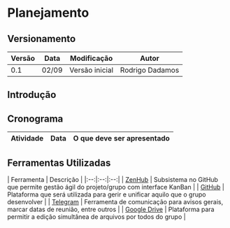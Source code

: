 # Planejamento

## Versionamento
| Versão | Data | Modificação | Autor |
|--|--|--|--|
|0.1 | 02/09 | Versão inicial | Rodrigo Dadamos |

## Introdução

## Cronograma
| Atividade | Data | O que deve ser apresentado |
|:--:|:--:|--|

## Ferramentas Utilizadas

| Ferramenta | Descrição |
|:--:|:--:|:--:|
| [ZenHub](https://www.zenhub.com) | Subsistema no GitHub que permite gestão ágil do projeto/grupo com interface KanBan |
| [GitHub](https://github.com) | Plataforma que será utilizada para gerir e unificar aquilo que o grupo desenvolver |
| [Telegram](https://web.telegram.org) | Ferramenta de comunicação para avisos gerais, marcar datas de reunião, entre outros |
| [Google Drive](https://www.google.com.br/drive/apps.html) | Plataforma para permitir a edição simultânea de arquivos por todos do grupo |
